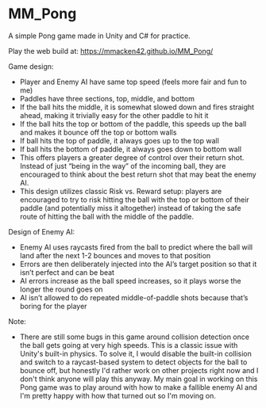 # MM_Pong
A simple Pong game made in Unity and C# for practice.

Play the web build at: https://mmacken42.github.io/MM_Pong/

Game design:
- Player and Enemy AI have same top speed (feels more fair and fun to me)
- Paddles have three sections, top, middle, and bottom
- If the ball hits the middle, it is somewhat slowed down and fires straight ahead, making it trivially easy for the other paddle to hit it
- If the ball hits the top or bottom of the paddle, this speeds up the ball and makes it bounce off the top or bottom walls
- If ball hits the top of paddle, it always goes up to the top wall
- If ball hits the bottom of paddle, it always goes down to bottom wall
- This offers players a greater degree of control over their return shot. Instead of just “being in the way” of the incoming ball, they are encouraged to think about the best return shot that may beat the enemy AI.
- This design utilizes classic Risk vs. Reward setup: players are encouraged to try to risk hitting the ball with the top or bottom of their paddle (and potentially miss it altogether) instead of taking the safe route of hitting the ball with the middle of the paddle.

Design of Enemy AI:
- Enemy AI uses raycasts fired from the ball to predict where the ball will land after the next 1-2 bounces and moves to that position
- Errors are then deliberately injected into the AI’s target position so that it isn’t perfect and can be beat
- AI errors increase as the ball speed increases, so it plays worse the longer the round goes on
- AI isn’t allowed to do repeated middle-of-paddle shots because that’s boring for the player

Note:
- There are still some bugs in this game around collision detection once the ball gets going at very high speeds. This is a classic issue with Unity's built-in physics. To solve it, I would disable the built-in collision and switch to a raycast-based system to detect objects for the ball to bounce off, but honestly I'd rather work on other projects right now and I don't think anyone will play this anyway. My main goal in working on this Pong game was to play around with how to make a fallible enemy AI and I'm pretty happy with how that turned out so I'm moving on.
